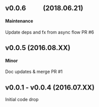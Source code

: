 ## v0.0.6           (2018.06.21)
#### Maintenance
Update deps and fx from async flow PR #6

## v0.0.5           (2016.08.XX)
#### Minor
Doc updates & merge PR #1

## v0.0.1 - v0.0.4  (2016.07.XX)

Initial code drop
